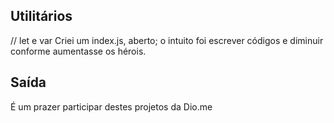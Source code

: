 ## Utilitários
// let e var
Criei um index.js, aberto;
o intuito foi escrever códigos e diminuir conforme aumentasse os hérois.

## Saída
É um prazer participar destes projetos da Dio.me